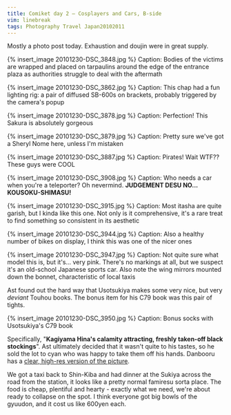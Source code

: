 ```yaml
---
title: Comiket day 2 – Cosplayers and Cars, B-side
vim: linebreak
tags: Photography Travel Japan20102011
---
```


Mostly a photo post today. Exhaustion and doujin were in great supply.

{% insert_image 20101230-DSC_3848.jpg %}
Caption: Bodies of the victims are wrapped and placed on tarpaulins around the edge of the entrance plaza as authorities struggle to deal with the aftermath

{% insert_image 20101230-DSC_3862.jpg %}
Caption: This chap had a fun lighting rig: a pair of diffused SB-600s on brackets, probably triggered by the camera's popup

{% insert_image 20101230-DSC_3878.jpg %}
Caption: Perfection! This Sakura is absolutely gorgeous

{% insert_image 20101230-DSC_3879.jpg %}
Caption: Pretty sure we've got a Sheryl Nome here, unless I'm mistaken

{% insert_image 20101230-DSC_3887.jpg %}
Caption: Pirates! Wait WTF?? These guys were COOL

{% insert_image 20101230-DSC_3908.jpg %}
Caption: Who needs a car when you're a teleporter? Oh nevermind. **JUDGEMENT DESU NO... KOUSOKU-SHIMASU!**

{% insert_image 20101230-DSC_3915.jpg %}
Caption: Most itasha are quite garish, but I kinda like this one. Not only is it comprehensive, it's a rare treat to find something so consistent in its aesthetic

{% insert_image 20101230-DSC_3944.jpg %}
Caption: Also a healthy number of bikes on display, I think this was one of the nicer ones

{% insert_image 20101230-DSC_3947.jpg %}
Caption: Not quite sure what model this is, but it's... very pink. There's no markings at all, but we suspect it's an old-school Japanese sports car. Also note the wing mirrors mounted down the bonnet, characteristic of local taxis

Ast found out the hard way that Usotsukiya makes some very nice, but very *deviant* Touhou books. The bonus item for his C79 book was this pair of tights.

{% insert_image 20101230-DSC_3950.jpg %}
Caption: Bonus socks with Usotsukiya's C79 book

Specifically, "**Kagiyama Hina's calamity attracting, freshly taken-off black stockings**". Ast ultimately decided that it wasn't quite to his tastes, so he sold the lot to cyan who was happy to take them off his hands. Danbooru has a [clear, high-res version of the picture](http://danbooru.donmai.us/post/show/809722).

We got a taxi back to Shin-Kiba and had dinner at the Sukiya across the road from the station, it looks like a pretty normal famiresu sorta place. The food is cheap, plentiful and hearty - exactly what we need, we're about ready to collapse on the spot. I think everyone got big bowls of the gyuudon, and it cost us like 600yen each.

